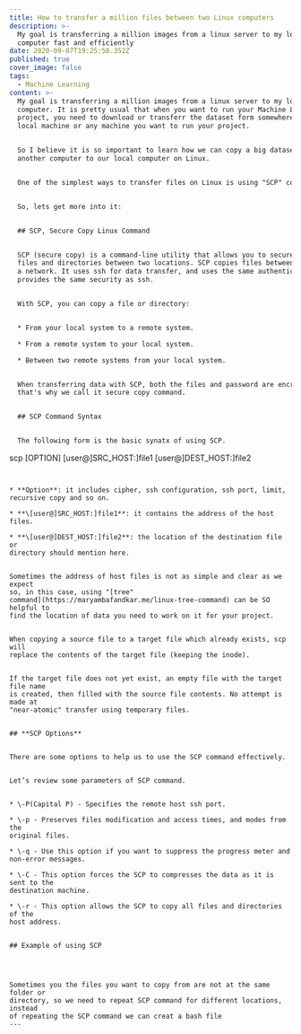 ```yaml
---
title: How to transfer a million files between two Linux computers
description: >-
  My goal is transferring a million images from a linux server to my local
  computer fast and efficiently
date: 2020-09-07T19:25:58.352Z
published: true
cover_image: false
tags:
  - Machine Learning
content: >-
  My goal is transferring a million images from a linux server to my local
  computer. It is pretty usual that when you want to run your Machine Learning
  project, you need to download or transferr the dataset form somewhere to your
  local machine or any machine you want to run your project.


  So I believe it is so important to learn how we can copy a big dataset from
  another computer to our local computer on Linux.


  One of the simplest ways to transfer files on Linux is using "SCP" command.


  So, lets get more into it:


  ## SCP, Secure Copy Linux Command


  SCP (secure copy) is a command-line utility that allows you to securely copy
  files and directories between two locations. SCP copies files between hosts on
  a network. It uses ssh for data transfer, and uses the same authentication and
  provides the same security as ssh.


  With SCP, you can copy a file or directory:


  * From your local system to a remote system.

  * From a remote system to your local system.

  * Between two remote systems from your local system.


  When transferring data with SCP, both the files and password are encrypted
  that's why we call it secure copy command.


  ## SCP Command Syntax


  The following form is the basic synatx of using SCP.


  ```

  scp [OPTION] [user@]SRC_HOST:]file1 [user@]DEST_HOST:]file2

  ```


  * **Option**: it includes cipher, ssh configuration, ssh port, limit,
  recursive copy and so on.

  * **\[user@]SRC_HOST:]file1**: it contains the address of the host files.

  * **\[user@]DEST_HOST:]file2**: the location of the destination file or
  directory should mention here.


  Sometimes the address of host files is not as simple and clear as we expect
  so, in this case, using "[tree"
  command](https://maryambafandkar.me/linux-tree-command) can be SO helpful to
  find the location of data you need to work on it for your project.


  When copying a source file to a target file which already exists, scp will
  replace the contents of the target file (keeping the inode).


  If the target file does not yet exist, an empty file with the target file name
  is created, then filled with the source file contents. No attempt is made at
  "near-atomic" transfer using temporary files.


  ## **SCP Options**


  There are some options to help us to use the SCP command effectively.


  Let’s review some parameters of SCP command.


  * \-P(Capital P) - Specifies the remote host ssh port.

  * \-p - Preserves files modification and access times, and modes from the
  original files.

  * \-q - Use this option if you want to suppress the progress meter and
  non-error messages.

  * \-C - This option forces the SCP to compresses the data as it is sent to the
  destination machine.

  * \-r - This option allows the SCP to copy all files and directories of the
  host address.


  ## Example of using SCP




  Sometimes you the files you want to copy from are not at the same folder or
  directory, so we need to repeat SCP command for different locations, instead
  of repeating the SCP command we can creat a bash file
---
```


